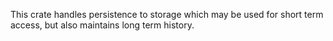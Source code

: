 This crate handles persistence to storage which may be used for short term access, but also maintains long term history.
